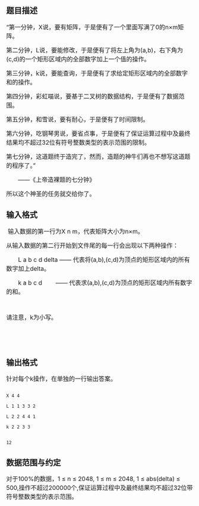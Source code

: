 ## 题目描述

<p><span style="font-size: medium">“第一分钟，X说，要有矩阵，于是便有了一个里面写满了0的n×m矩阵。</span></p>
<p><span style="font-size: medium">第二分钟，L说，要能修改，于是便有了将左上角为(a,b)，右下角为(c,d)的一个矩形区域内的全部数字加上一个值的操作。</span></p>
<p><span style="font-size: medium">第三分钟，k说，要能查询，于是便有了求给定矩形区域内的全部数字和的操作。</span></p>
<p><span style="font-size: medium">第四分钟，彩虹喵说，要基于二叉树的数据结构，于是便有了数据范围。</span></p>
<p><span style="font-size: medium">第五分钟，和雪说，要有耐心，于是便有了时间限制。</span></p>
<p><span style="font-size: medium">第六分钟，吃钢琴男说，要省点事，于是便有了保证运算过程中及最终结果均不超过32位有符号整数类型的表示范围的限制。</span></p>
<p><span style="font-size: medium">第七分钟，这道题终于造完了，然而，造题的神牛们再也不想写这道题的程序了。”</span></p>
<p><span style="font-size: medium">       ——《上帝造裸题的七分钟》</span></p>
<p><span style="font-size: medium">所以这个神圣的任务就交给你了。</span></p>
<p></p>
<p></p>

## 输入格式

<p><span style="font-size: medium"> 输入数据的第一行为X n m，代表矩阵大小为n×m。</span></p>
<p><span style="font-size: medium">从输入数据的第二行开始到文件尾的每一行会出现以下两种操作：</span></p>
<p><span style="font-size: medium">　　L a b c d delta —— 代表将(a,b),(c,d)为顶点的矩形区域内的所有数字加上delta。</span></p>
<p><span style="font-size: medium">　　k a b c d　　 —— 代表求(a,b),(c,d)为顶点的矩形区域内所有数字的和。</span></p>
<p> </p>
<p><span style="font-size: medium">请注意，k为小写。</span></p>
<p><span style="font-size: medium"><br>
            </span></p>
<p></p>

## 输出格式

<p><span style="font-size: medium">针对每个k操作，在单独的一行输出答案。</span></p>
<p></p>

```input1
X 4 4
L 1 1 3 3 2
L 2 2 4 4 1
k 2 2 3 3
```
```output1
12
```
## 数据范围与约定

<p><span style="font-size: medium">对于100%的数据，1 ≤ n ≤ 2048, 1 ≤ m ≤ 2048, 1 ≤ abs(delta) ≤ 500,操作不超过200000个,保证运算过程中及最终结果均不超过32位带符号整数类型的表示范围。</span></p>

